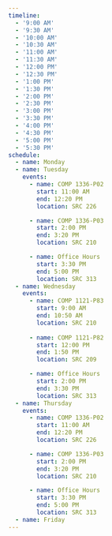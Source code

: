 ```yaml
---
timeline:
  - '9:00 AM'
  - '9:30 AM'
  - '10:00 AM'
  - '10:30 AM'
  - '11:00 AM'
  - '11:30 AM'
  - '12:00 PM'
  - '12:30 PM'
  - '1:00 PM'
  - '1:30 PM'
  - '2:00 PM'
  - '2:30 PM'
  - '3:00 PM'
  - '3:30 PM'
  - '4:00 PM'
  - '4:30 PM'
  - '5:00 PM'
  - '5:30 PM'
schedule:
  - name: Monday
  - name: Tuesday
    events:
      - name: COMP 1336-P02
        start: 11:00 AM
        end: 12:20 PM
        location: SRC 226

      - name: COMP 1336-P03
        start: 2:00 PM
        end: 3:20 PM
        location: SRC 210

      - name: Office Hours
        start: 3:30 PM
        end: 5:00 PM
        location: SRC 313
  - name: Wednesday
    events:
      - name: COMP 1121-P83
        start: 9:00 AM
        end: 10:50 AM
        location: SRC 210
  
      - name: COMP 1121-P82
        start: 12:00 PM
        end: 1:50 PM
        location: SRC 209

      - name: Office Hours
        start: 2:00 PM
        end: 3:30 PM
        location: SRC 313
  - name: Thursday
    events:
      - name: COMP 1336-P02
        start: 11:00 AM
        end: 12:20 PM
        location: SRC 226

      - name: COMP 1336-P03
        start: 2:00 PM
        end: 3:20 PM
        location: SRC 210

      - name: Office Hours
        start: 3:30 PM
        end: 5:00 PM
        location: SRC 313
  - name: Friday
---
```

